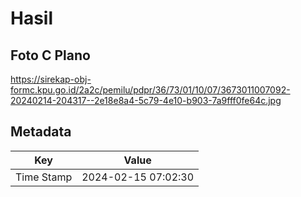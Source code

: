 # Hasil

## Foto C Plano

https://sirekap-obj-formc.kpu.go.id/2a2c/pemilu/pdpr/36/73/01/10/07/3673011007092-20240214-204317--2e18e8a4-5c79-4e10-b903-7a9fff0fe64c.jpg


## Metadata

| Key        | Value               |
| ---------- | ------------------- |
| Time Stamp | 2024-02-15 07:02:30 |



